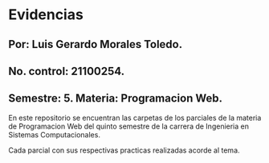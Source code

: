 # Evidencias
## Por: Luis Gerardo Morales Toledo.
## No. control: 21100254.
## Semestre: 5. Materia: Programacion Web.
En este repositorio se encuentran las carpetas de los parciales de la materia de Programacion Web del quinto semestre de la carrera de Ingenieria en Sistemas Computacionales.

Cada parcial con sus respectivas practicas realizadas acorde al tema.